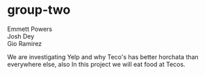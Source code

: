 # group-two

Emmett Powers  
Josh Dey  
Gio Ramirez   

We are investigating Yelp and why Teco's has better horchata than everywhere else, also In this project we will eat food at Tecos. 